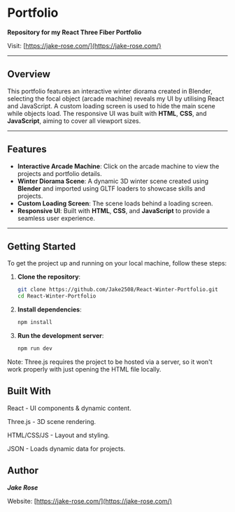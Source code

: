 # Portfolio

**Repository for my React Three Fiber Portfolio**

Visit: [https://jake-rose.com/](https://jake-rose.com/)

---

## Overview

This portfolio features an interactive winter diorama created in Blender, selecting the focal object (arcade machine) reveals my UI by utilising React and JavaScript. A custom loading screen is used to hide the main scene while objects load. The responsive UI was built with **HTML**, **CSS**, and **JavaScript**, aiming to cover all viewport sizes.

---

## Features

- **Interactive Arcade Machine**: Click on the arcade machine to view the projects and portfolio details.
- **Winter Diorama Scene**: A dynamic 3D winter scene created using **Blender** and imported using GLTF loaders to showcase skills and projects.
- **Custom Loading Screen**: The scene loads behind a loading screen.
- **Responsive UI**: Built with **HTML**, **CSS**, and **JavaScript** to provide a seamless user experience.

---

## Getting Started

To get the project up and running on your local machine, follow these steps:

1. **Clone the repository**:
   ```bash
   git clone https://github.com/Jake2508/React-Winter-Portfolio.git
   cd React-Winter-Portfolio
2. **Install dependencies**:
   ```bash
   npm install
3. **Run the development server**:
   ```bash
   npm run dev
Note: Three.js requires the project to be hosted via a server, so it won't work properly with just opening the HTML file locally.
   

## Built With
React - UI components & dynamic content.

Three.js - 3D scene rendering.

HTML/CSS/JS - Layout and styling.

JSON - Loads dynamic data for projects.


## Author
***Jake Rose***

Website: [https://jake-rose.com/](https://jake-rose.com/)
